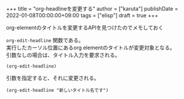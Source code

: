 +++
title = "org-headlineを変更する"
author = ["karuta"]
publishDate = 2022-01-08T00:00:00+09:00
tags = ["elisp"]
draft = true
+++

org-elementのタイトルを変更するAPIを見つけたのでメモしておく  

<!--more-->  

`org-edit-headline` 関数である。  
実行したカーソル位置にあるorg elementのタイトルが変更対象となる。  
引数なしの場合は、タイトル入力を要求される。  

```elisp
(org-edit-headline)
```

引数を指定すると、それに変更される。  

```elisp
(org-edit-headline "新しいタイトル名です")
```
